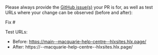 Please always provide the [GitHub issue(s)](../issues) your PR is for, as well as test URLs where your change can be observed (before and after):

Fix #<gh-issue-id>

Test URLs:
- Before: https://main--macquarie-help-centre--hlxsites.hlx.page/
- After: https://<branch>--macquarie-help-centre--hlxsites.hlx.page/
